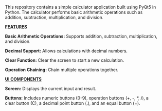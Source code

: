 This repository contains a simple calculator application built using PyQt5 in Python. The calculator performs basic arithmetic operations such as addition, subtraction, multiplication, and division.


**<ins>FEATURES</ins>**

**Basic Arithmetic Operations:** Supports addition, subtraction, multiplication, and division.

**Decimal Support:** Allows calculations with decimal numbers.

**Clear Function:** Clear the screen to start a new calculation.

**Operation Chaining:** Chain multiple operations together.

**<ins>UI COMPONENTS</ins>**

**Screen:** Displays the current input and result.

**Buttons:** Includes numeric buttons (0-9), operation buttons (+, -, *, /), a clear button (C), a decimal point button (.), and an equal button (=).
